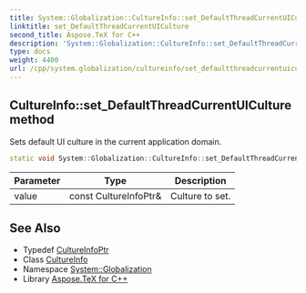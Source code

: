 ```yaml
---
title: System::Globalization::CultureInfo::set_DefaultThreadCurrentUICulture method
linktitle: set_DefaultThreadCurrentUICulture
second_title: Aspose.TeX for C++
description: 'System::Globalization::CultureInfo::set_DefaultThreadCurrentUICulture method. Sets default UI culture in the current application domain in C++.'
type: docs
weight: 4400
url: /cpp/system.globalization/cultureinfo/set_defaultthreadcurrentuiculture/
---
```

## CultureInfo::set_DefaultThreadCurrentUICulture method


Sets default UI culture in the current application domain.

```cpp
static void System::Globalization::CultureInfo::set_DefaultThreadCurrentUICulture(const CultureInfoPtr &value)
```


| Parameter | Type | Description |
| --- | --- | --- |
| value | const CultureInfoPtr\& | Culture to set. |

## See Also

* Typedef [CultureInfoPtr](../../cultureinfoptr/)
* Class [CultureInfo](../)
* Namespace [System::Globalization](../../)
* Library [Aspose.TeX for C++](../../../)
